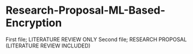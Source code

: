 # Research-Proposal-ML-Based-Encryption


First file; LITERATURE REVIEW ONLY
Second file; RESEARCH PROPOSAL (LITERATURE REVIEW INCLUDED)

